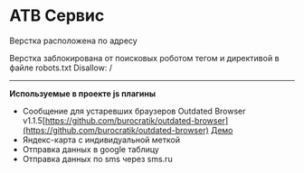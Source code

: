 ATB Сервис
================

Верстка расположена по адресу []()

Верстка заблокирована от поисковых роботом тегом <meta name="robots" content="noindex,nofollow" /> и директивой в файле robots.txt Disallow: /

---------------------------------------------------------

__Используемые в проекте js плагины__
* Сообщение для устаревших браузеров Outdated Browser v1.1.5[https://github.com/burocratik/outdated-browser](https://github.com/burocratik/outdated-browser) [Демо](http://outdatedbrowser.com/ru)
* Яндекс-карта  с индивидуальной меткой
* Отправка данных в google таблицу
* Отправка данных по sms через sms.ru


